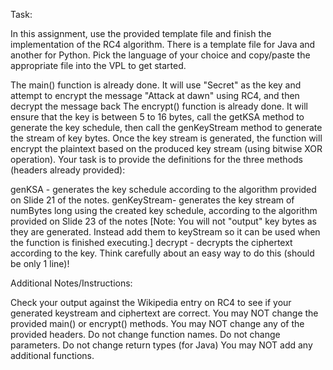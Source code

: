 Task:

In this assignment, use the provided template file and finish the implementation of the RC4 algorithm.  There is a template file for Java and another for Python.  Pick the language of your choice and copy/paste the appropriate file into the VPL to get started.

The main() function is already done.  It will use "Secret" as the key and attempt to encrypt the message "Attack at dawn" using RC4, and then decrypt the message back
The encrypt() function is already done.  It will ensure that the key is between 5 to 16 bytes, call the getKSA method to generate the key schedule, then call the genKeyStream method to generate the stream of key bytes.  Once the key stream is generated, the function will encrypt the plaintext based on the produced key stream (using bitwise XOR operation).
Your task is to provide the definitions for the three methods (headers already provided):

genKSA - generates the key schedule according to the algorithm provided on Slide 21 of the notes.
genKeyStream- generates the key stream of numBytes long using the created key schedule, according to the algorithm provided on Slide 23 of the notes [Note: You will not "output" key bytes as they are generated.  Instead add them to keyStream so it can be used when the function is finished executing.]
decrypt - decrypts the ciphertext according to the key.  Think carefully about an easy way to do this (should be only 1 line)!

Additional Notes/Instructions:

Check your output against the Wikipedia entry on RC4 to see if your generated keystream and ciphertext are correct.
You may NOT change the provided main() or encrypt() methods.
You may NOT change any of the provided headers.  Do not change function names.  Do not change parameters.  Do not change return types (for Java)
You may NOT add any additional functions.
